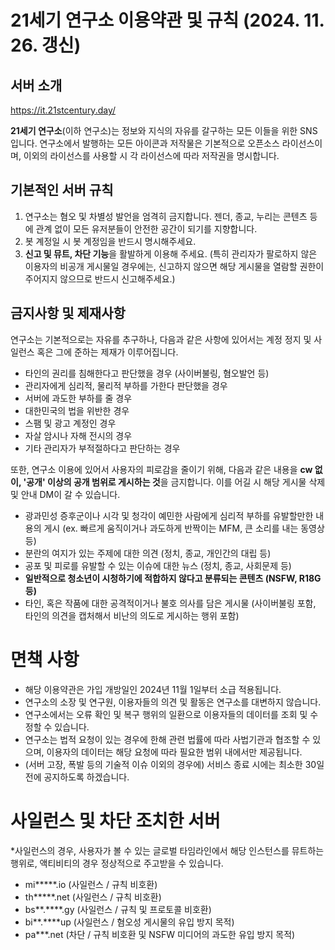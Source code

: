 # 21세기 연구소 이용약관 및 규칙 (2024. 11. 26. 갱신)

## 서버 소개

https://it.21stcentury.day/

**21세기 연구소**(이하 연구소)는 정보와 지식의 자유를 갈구하는 모든 이들을 위한 SNS입니다.
연구소에서 발행하는 모든 아이콘과 저작물은 기본적으로 오픈소스 라이선스이며, 이외의 라이선스를 사용할 시 각 라이선스에 따라 저작권을 명시합니다.

## 기본적인 서버 규칙

1. 연구소는 혐오 및 차별성 발언을 엄격히 금지합니다. 젠더, 종교, 누리는 콘텐츠 등에 관계 없이 모든 유저분들이 안전한 공간이 되기를 지향합니다.
2. 봇 계정일 시 봇 계정임을 반드시 명시해주세요.
3. **신고 및 뮤트, 차단 기능**을 활발하게 이용해 주세요. (특히 관리자가 팔로하지 않은 이용자의 비공개 게시물일 경우에는, 신고하지 않으면 해당 게시물을 열람할 권한이 주어지지 않으므로 반드시 신고해주세요.)

## 금지사항 및 제재사항

연구소는 기본적으로는 자유를 추구하나, 다음과 같은 사항에 있어서는 계정 정지 및 사일런스 혹은 그에 준하는 제재가 이루어집니다.
- 타인의 권리를 침해한다고 판단했을 경우 (사이버불링, 혐오발언 등)
- 관리자에게 심리적, 물리적 부하를 가한다 판단했을 경우
- 서버에 과도한 부하를 줄 경우
- 대한민국의 법을 위반한 경우
- 스팸 및 광고 계정인 경우
- 자살 암시나 자해 전시의 경우
- 기타 관리자가 부적절하다고 판단하는 경우

또한, 연구소 이용에 있어서 사용자의 피로감을 줄이기 위해, 다음과 같은 내용을 **cw 없이, '공개' 이상의 공개 범위로 게시하는 것**을 금지합니다. 이를 어길 시 해당 게시물 삭제 및 안내 DM이 갈 수 있습니다.
- 광과민성 증후군이나 시각 및 청각이 예민한 사람에게 심리적 부하를 유발할만한 내용의 게시 (ex. 빠르게 움직이거나 과도하게 반짝이는 MFM, 큰 소리를 내는 동영상 등)
- 분란의 여지가 있는 주제에 대한 의견 (정치, 종교, 개인간의 대립 등)
- 공포 및 피로를 유발할 수 있는 이슈에 대한 뉴스 (정치, 종교, 사회문제 등)
- **일반적으로 청소년이 시청하기에 적합하지 않다고 분류되는 콘텐츠 (NSFW, R18G 등)**
- 타인, 혹은 작품에 대한 공격적이거나 불호 의사를 담은 게시물 (사이버불링 포함, 타인의 의견을 캡처해서 비난의 의도로 게시하는 행위 포함)

# 면책 사항

- 해당 이용약관은 가입 개방일인 2024년 11월 1일부터 소급 적용됩니다.
- 연구소의 소장 및 연구원, 이용자들의 의견 및 활동은 연구소를 대변하지 않습니다.
- 연구소에서는 오류 확인 및 복구 행위의 일환으로 이용자들의 데이터를 조회 및 수정할 수 있습니다.
- 연구소는 법적 요청이 있는 경우에 한해 관련 법률에 따라 사법기관과 협조할 수 있으며, 이용자의 데이터는 해당 요청에 따라 필요한 범위 내에서만 제공됩니다.
- (서버 고장, 폭발 등의 기술적 이슈 이외의 경우에) 서비스 종료 시에는 최소한 30일 전에 공지하도록 하겠습니다.

# 사일런스 및 차단 조치한 서버
*사일런스의 경우, 사용자가 볼 수 있는 글로벌 타임라인에서 해당 인스턴스를 뮤트하는 행위로, 액티비티의 경우 정상적으로 주고받을 수 있습니다.

- mi*****.io (사일런스 / 규칙 비호환)
- th*****.net (사일런스 / 규칙 비호환)
- bs**.****.gy (사일런스 / 규칙 및 프로토콜 비호환)
- bi**.****up (사일런스 / 혐오성 게시물의 유입 방지 목적)
- pa***.net (차단 / 규칙 비호환 및 NSFW 미디어의 과도한 유입 방지 목적)
